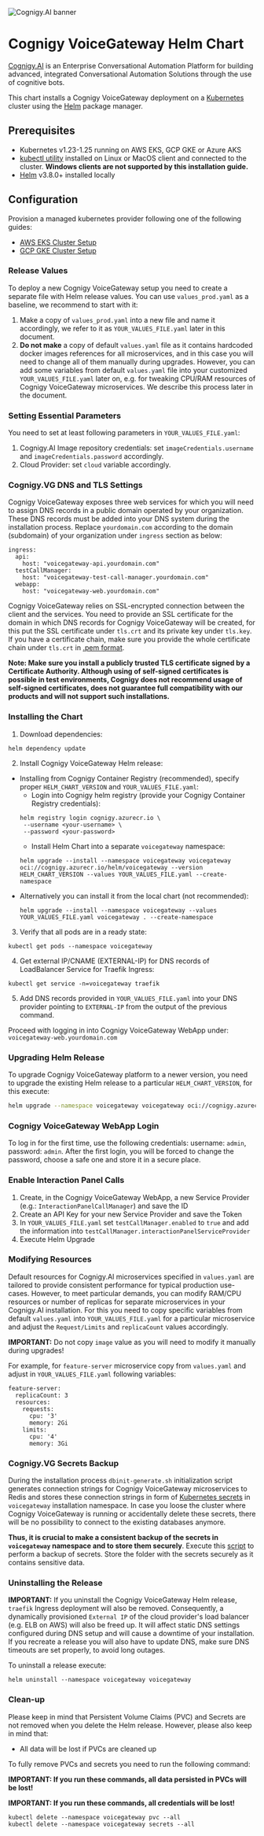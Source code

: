 ![Cognigy.AI banner](./docs/assets/voicegateway.png)

# Cognigy VoiceGateway Helm Chart

[Cognigy.AI](https://www.cognigy.com/) is an Enterprise Conversational Automation Platform for building advanced, integrated Conversational Automation Solutions through the use of cognitive bots.

This chart installs a Cognigy VoiceGateway deployment on a [Kubernetes](https://kubernetes.io/) cluster using the [Helm](https://helm.sh/) package manager.

## Prerequisites
- Kubernetes v1.23-1.25 running on AWS EKS, GCP GKE or Azure AKS 
- [kubectl utility](https://kubernetes.io/docs/tasks/tools/install-kubectl-linux/) installed on Linux or MacOS client and connected to the cluster. **Windows clients are not supported by this installation guide.**
- [Helm](https://helm.sh/docs/intro/install/) v3.8.0+ installed locally 

## Configuration

Provision a managed kubernetes provider following one of the following guides:
- [AWS EKS Cluster Setup](docs/aws-eks-cluster-setup.md)
- [GCP GKE Cluster Setup](docs/gcp-gke-cluster-setup.md)

### Release Values

To deploy a new Cognigy VoiceGateway setup you need to create a separate file with Helm release values. You can use `values_prod.yaml` as a baseline, we recommend to start with it:

1. Make a copy of `values_prod.yaml` into a new file and name it accordingly, we refer to it as `YOUR_VALUES_FILE.yaml` later in this document.
2. **Do not make** a copy of default `values.yaml` file as it contains hardcoded docker images references for all microservices, and in this case you will need to change all of them manually during upgrades. However, you can add some variables from default `values.yaml` file into your customized `YOUR_VALUES_FILE.yaml` later on, e.g. for tweaking CPU/RAM resources of Cognigy VoiceGateway microservices. We describe this process later in the document.

### Setting Essential Parameters

You need to set at least following parameters in `YOUR_VALUES_FILE.yaml`:

1. Cognigy.AI Image repository credentials: set `imageCredentials.username` and `imageCredentials.password` accordingly.
2. Cloud Provider: set `cloud` variable accordingly.

### Cognigy.VG DNS and TLS Settings

Cognigy VoiceGateway exposes three web services for which you will need to assign DNS records in a public domain operated by your organization. These DNS records must be added into your DNS system during the installation process. Replace `yourdomain.com` according to the domain (subdomain) of your organization under `ingress` section as below:

```
ingress:
  api:
    host: "voicegateway-api.yourdomain.com"
  testCallManager:
    host: "voicegateway-test-call-manager.yourdomain.com"
  webapp:
    host: "voicegateway-web.yourdomain.com"
```

Cognigy VoiceGateway relies on SSL-encrypted connection between the client and the services. You need to provide an SSL certificate for the domain in which DNS records for Cognigy VoiceGateway will be created, for this put the SSL certificate under `tls.crt` and its private key under `tls.key`. If you have a certificate chain, make sure you provide the whole certificate chain under `tls.crt` in [.pem format](https://www.digicert.com/kb/ssl-support/pem-ssl-creation.htm).

**Note: Make sure you install a publicly trusted TLS certificate signed by a Certificate Authority. Although using of self-signed certificates is possible in test environments, Cognigy does not recommend usage of self-signed certificates, does not guarantee full compatibility with our products and will not support such installations.**

### Installing the Chart

1. Download dependencies:

```
helm dependency update
```

2. Install Cognigy VoiceGateway Helm release:

- Installing from Cognigy Container Registry (recommended), specify proper `HELM_CHART_VERSION` and `YOUR_VALUES_FILE.yaml`:
  - Login into Cognigy helm registry (provide your Cognigy Container Registry credentials):
  ```
  helm registry login cognigy.azurecr.io \
   --username <your-username> \
   --password <your-password>
  ```
  - Install Helm Chart into a separate `voicegateway` namespace:
  ```
  helm upgrade --install --namespace voicegateway voicegateway oci://cognigy.azurecr.io/helm/voicegateway --version HELM_CHART_VERSION --values YOUR_VALUES_FILE.yaml --create-namespace
  ```
- Alternatively you can install it from the local chart (not recommended):
  ```
  helm upgrade --install --namespace voicegateway --values YOUR_VALUES_FILE.yaml voicegateway . --create-namespace
  ```

3. Verify that all pods are in a ready state:

```
kubectl get pods --namespace voicegateway
```
4. Get external IP/CNAME (EXTERNAL-IP) for DNS records of LoadBalancer Service for Traefik Ingress: 
```
kubectl get service -n=voicegateway traefik
```
5. Add DNS records provided in `YOUR_VALUES_FILE.yaml` into your DNS provider pointing to `EXTERNAL-IP` from the output of the previous command. 

Proceed with logging in into Cognigy VoiceGateway WebApp under: `voicegateway-web.yourdomain.com`

### Upgrading Helm Release

To upgrade Cognigy VoiceGateway platform to a newer version, you need to upgrade the existing Helm release to a particular `HELM_CHART_VERSION`, for this execute:

```bash
helm upgrade --namespace voicegateway voicegateway oci://cognigy.azurecr.io/helm/voicegateway --version HELM_CHART_VERSION --values YOUR_VALUES_FILE.yaml
```

### Cognigy VoiceGateway WebApp Login

To log in for the first time, use the following credentials: username: `admin`, password: `admin`.
After the first login, you will be forced to change the password, choose a safe one and store it in a secure place.

### Enable Interaction Panel Calls
1. Create, in the Cognigy VoiceGateway WebApp, a new Service Provider (e.g.: `InteractionPanelCallManager`) and save the ID
2. Create an API Key for your new Service Provider and save the Token
3. In `YOUR_VALUES_FILE.yaml` set `testCallManager.enabled` to `true` and add the information into `testCallManager.interactionPanelServiceProvider`
4. Execute Helm Upgrade


### Modifying Resources

Default resources for Cognigy.AI microservices specified in `values.yaml` are tailored to provide consistent performance for typical production use-cases. However, to meet particular demands, you can modify RAM/CPU resources or number of replicas for separate microservices in your Cognigy.AI installation. For this you need to copy specific variables from default `values.yaml` into `YOUR_VALUES_FILE.yaml` for a particular microservice and adjust the `Request/Limits` and `replicaCount` values accordingly.

**IMPORTANT:** Do not copy `image` value as you will need to modify it manually during upgrades!

For example, for `feature-server` microservice copy from `values.yaml` and adjust in `YOUR_VALUES_FILE.yaml` following variables:

```
feature-server:
  replicaCount: 3
  resources:
    requests:
      cpu: '3'
      memory: 2Gi
    limits:
      cpu: '4'
      memory: 3Gi
```

### Cognigy.VG Secrets Backup

During the installation process `dbinit-generate.sh` initialization script generates connection strings for Cognigy VoiceGateway microservices to Redis and stores these connection strings in form of [Kubernetes secrets](https://kubernetes.io/docs/concepts/configuration/secret/) in `voicegateway` installation namespace. In case you loose the cluster where Cognigy VoiceGateway is running or accidentally delete these secrets, there will be no possibility to connect to the existing databases anymore.

**Thus, it is crucial to make a consistent backup of the secrets in `voicegateway` namespace and to store them securely**. Execute this [script](scripts/backup_voicegateway_secrets.sh) to perform a backup of secrets. Store the folder with the secrets securely as it contains sensitive data.

### Uninstalling the Release

**IMPORTANT:** If you uninstall the Cognigy VoiceGateway Helm release, `traefik` Ingress deployment will also be removed. Consequently, a dynamically provisioned `External IP` of the cloud provider's load balancer (e.g. ELB on AWS) will also be freed up. It will affect static DNS settings configured during DNS setup and will cause a downtime of your installation. If you recreate a release you will also have to update DNS, make sure DNS timeouts are set properly, to avoid long outages.

To uninstall a release execute:

```
helm uninstall --namespace voicegateway voicegateway
```

### Clean-up

Please keep in mind that Persistent Volume Claims (PVC) and Secrets are not removed when you delete the Helm release. However, please also keep in mind that:

- All data will be lost if PVCs are cleaned up

To fully remove PVCs and secrets you need to run the following command:

**IMPORTANT: If you run these commands, all data persisted in PVCs will be lost!**

**IMPORTANT: If you run these commands, all credentials will be lost!**

```
kubectl delete --namespace voicegateway pvc --all
kubectl delete --namespace voicegateway secrets --all
```
